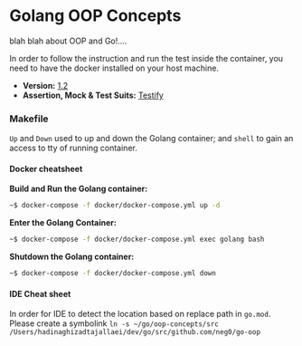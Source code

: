 # Golang OOP Concepts
blah blah about OOP and Go!....

In order to follow the instruction and run the test inside the container, you need to have the docker installed on your host machine.

* **Version:** [1.2](https://golang.org/doc/go1.12)
* **Assertion, Mock & Test Suits:** [Testify](https://github.com/stretchr/testify)

### Makefile
`Up` and `Down` used to up and down the Golang container; and `shell` to gain an access to tty of running container.

#### Docker cheatsheet
__Build and Run the Golang container:__
```bash
~$ docker-compose -f docker/docker-compose.yml up -d
```

__Enter the Golang Container:__
```bash
~$ docker-compose -f docker/docker-compose.yml exec golang bash
```

__Shutdown the Golang container:__
```bash
~$ docker-compose -f docker/docker-compose.yml down
```

#### IDE Cheat sheet
In order for IDE to detect the location based on replace path in `go.mod`. Please create a symbolink
`ln -s ~/go/oop-concepts/src /Users/hadinaghizadtajallaei/dev/go/src/github.com/neg0/go-oop`
